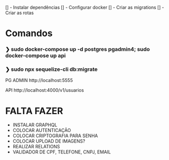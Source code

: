 [] - Instalar dependências
[] - Configurar docker
[] - Criar as migrations
[] - Criar as rotas

# Comandos
### ❯ sudo docker-compose up -d postgres pgadmin4; sudo docker-compose up api
### ❯ sudo npx sequelize-cli db:migrate

PG ADMIN
http://localhost:5555

API
http://localhost:4000/v1/usuarios

# FALTA FAZER
- INSTALAR GRAPHQL
- COLOCAR AUTENTICAÇÃO
- COLOCAR CRIPTOGRAFIA PARA SENHA
- COLOCAR UPLOAD DE IMAGENS?
- REALIZAR RELATIONS
- VALIDADOR DE CPF, TELEFONE, CNPJ, EMAIL
